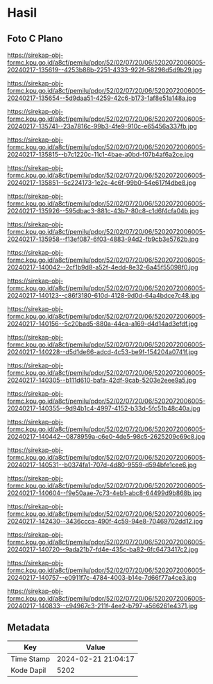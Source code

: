 # Hasil

## Foto C Plano

https://sirekap-obj-formc.kpu.go.id/a8cf/pemilu/pdpr/52/02/07/20/06/5202072006005-20240217-135619--4253b88b-2251-4333-922f-58298d5d9b29.jpg

https://sirekap-obj-formc.kpu.go.id/a8cf/pemilu/pdpr/52/02/07/20/06/5202072006005-20240217-135654--5d9daa51-4259-42c6-b173-1af8e51a148a.jpg

https://sirekap-obj-formc.kpu.go.id/a8cf/pemilu/pdpr/52/02/07/20/06/5202072006005-20240217-135741--23a7816c-99b3-4fe9-910c-e65456a337fb.jpg

https://sirekap-obj-formc.kpu.go.id/a8cf/pemilu/pdpr/52/02/07/20/06/5202072006005-20240217-135815--b7c1220c-11c1-4bae-a0bd-f07b4af6a2ce.jpg

https://sirekap-obj-formc.kpu.go.id/a8cf/pemilu/pdpr/52/02/07/20/06/5202072006005-20240217-135851--5c224173-1e2c-4c6f-99b0-54e617f4dbe8.jpg

https://sirekap-obj-formc.kpu.go.id/a8cf/pemilu/pdpr/52/02/07/20/06/5202072006005-20240217-135926--595dbac3-881c-43b7-80c8-c1d6f4cfa04b.jpg

https://sirekap-obj-formc.kpu.go.id/a8cf/pemilu/pdpr/52/02/07/20/06/5202072006005-20240217-135958--f13ef087-6f03-4883-94d2-fb9cb3e5762b.jpg

https://sirekap-obj-formc.kpu.go.id/a8cf/pemilu/pdpr/52/02/07/20/06/5202072006005-20240217-140042--2cf1b9d8-a52f-4edd-8e32-6a45f55098f0.jpg

https://sirekap-obj-formc.kpu.go.id/a8cf/pemilu/pdpr/52/02/07/20/06/5202072006005-20240217-140123--c86f3180-610d-4128-9d0d-64a4bdce7c48.jpg

https://sirekap-obj-formc.kpu.go.id/a8cf/pemilu/pdpr/52/02/07/20/06/5202072006005-20240217-140156--5c20bad5-880a-44ca-a169-d4d14ad3efdf.jpg

https://sirekap-obj-formc.kpu.go.id/a8cf/pemilu/pdpr/52/02/07/20/06/5202072006005-20240217-140228--d5d1de66-adcd-4c53-be9f-154204a0741f.jpg

https://sirekap-obj-formc.kpu.go.id/a8cf/pemilu/pdpr/52/02/07/20/06/5202072006005-20240217-140305--b111d610-bafa-42df-9cab-5203e2eee9a5.jpg

https://sirekap-obj-formc.kpu.go.id/a8cf/pemilu/pdpr/52/02/07/20/06/5202072006005-20240217-140355--9d94b1c4-4997-4152-b33d-5fc51b48c40a.jpg

https://sirekap-obj-formc.kpu.go.id/a8cf/pemilu/pdpr/52/02/07/20/06/5202072006005-20240217-140442--0878959a-c6e0-4de5-98c5-2625209c69c8.jpg

https://sirekap-obj-formc.kpu.go.id/a8cf/pemilu/pdpr/52/02/07/20/06/5202072006005-20240217-140531--b0374fa1-707d-4d80-9559-d594bfe1cee6.jpg

https://sirekap-obj-formc.kpu.go.id/a8cf/pemilu/pdpr/52/02/07/20/06/5202072006005-20240217-140604--f9e50aae-7c73-4eb1-abc8-64499d9b868b.jpg

https://sirekap-obj-formc.kpu.go.id/a8cf/pemilu/pdpr/52/02/07/20/06/5202072006005-20240217-142430--3436ccca-490f-4c59-94e8-70469702dd12.jpg

https://sirekap-obj-formc.kpu.go.id/a8cf/pemilu/pdpr/52/02/07/20/06/5202072006005-20240217-140720--9ada21b7-fd4e-435c-ba82-6fc6473417c2.jpg

https://sirekap-obj-formc.kpu.go.id/a8cf/pemilu/pdpr/52/02/07/20/06/5202072006005-20240217-140757--e0911f7c-4784-4003-b14e-7d66f77a4ce3.jpg

https://sirekap-obj-formc.kpu.go.id/a8cf/pemilu/pdpr/52/02/07/20/06/5202072006005-20240217-140833--c94967c3-211f-4ee2-b797-a566261e4371.jpg


## Metadata

| Key        | Value               |
| ---------- | ------------------- |
| Time Stamp | 2024-02-21 21:04:17 |
| Kode Dapil | 5202                |



